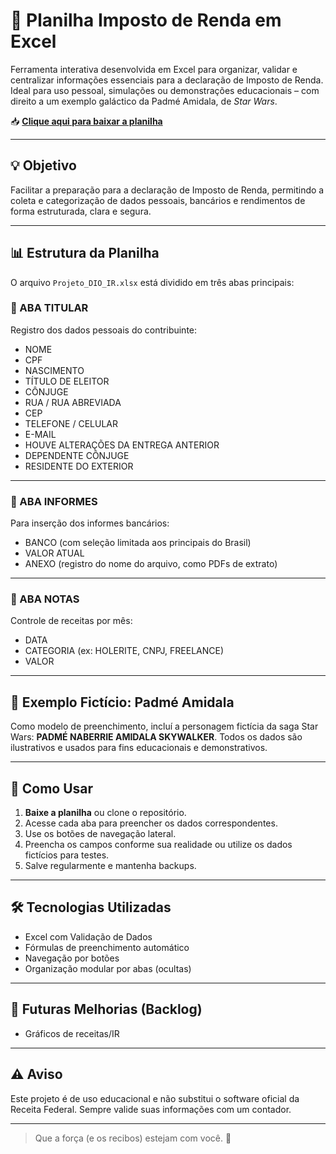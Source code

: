 # 🧾 Planilha Imposto de Renda em Excel

Ferramenta interativa desenvolvida em Excel para organizar, validar e centralizar informações essenciais para a declaração de Imposto de Renda. Ideal para uso pessoal, simulações ou demonstrações educacionais – com direito a um exemplo galáctico da Padmé Amidala, de *Star Wars*.

📥 **[Clique aqui para baixar a planilha](Projeto_DIO_IR.xlsx)**

---

## 💡 Objetivo

Facilitar a preparação para a declaração de Imposto de Renda, permitindo a coleta e categorização de dados pessoais, bancários e rendimentos de forma estruturada, clara e segura.

---

## 📊 Estrutura da Planilha

O arquivo `Projeto_DIO_IR.xlsx` está dividido em três abas principais:

### 👤 ABA TITULAR

Registro dos dados pessoais do contribuinte:

- NOME
- CPF
- NASCIMENTO
- TÍTULO DE ELEITOR
- CÔNJUGE
- RUA / RUA ABREVIADA
- CEP
- TELEFONE / CELULAR
- E-MAIL
- HOUVE ALTERAÇÕES DA ENTREGA ANTERIOR
- DEPENDENTE CÔNJUGE
- RESIDENTE DO EXTERIOR

---

### 🏦 ABA INFORMES

Para inserção dos informes bancários:

- BANCO (com seleção limitada aos principais do Brasil)
- VALOR ATUAL
- ANEXO (registro do nome do arquivo, como PDFs de extrato)

---

### 📝 ABA NOTAS

Controle de receitas por mês:

- DATA
- CATEGORIA (ex: HOLERITE, CNPJ, FREELANCE)
- VALOR

---

## 🌌 Exemplo Fictício: Padmé Amidala

Como modelo de preenchimento, incluí a personagem fictícia da saga Star Wars: **PADMÉ NABERRIE AMIDALA SKYWALKER**. Todos os dados são ilustrativos e usados para fins educacionais e demonstrativos.

---

## 🚀 Como Usar

1. **Baixe a planilha** ou clone o repositório.
2. Acesse cada aba para preencher os dados correspondentes.
3. Use os botões de navegação lateral.
4. Preencha os campos conforme sua realidade ou utilize os dados fictícios para testes.
5. Salve regularmente e mantenha backups.

---

## 🛠️ Tecnologias Utilizadas

- Excel com Validação de Dados
- Fórmulas de preenchimento automático
- Navegação por botões
- Organização modular por abas (ocultas)

---

## 🤖 Futuras Melhorias (Backlog)

- Gráficos de receitas/IR


---

## ⚠️ Aviso

Este projeto é de uso educacional e não substitui o software oficial da Receita Federal. Sempre valide suas informações com um contador.

---

> Que a força (e os recibos) estejam com você. 💸
